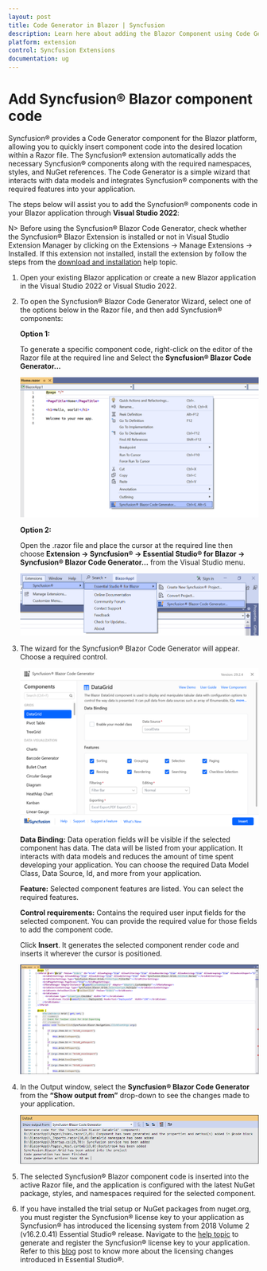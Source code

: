 ```yaml
---
layout: post
title: Code Generator in Blazor | Syncfusion
description: Learn here about adding the Blazor Component using Code Generator of Syncfusion Blazor Extension for Visual Studio.
platform: extension
control: Syncfusion Extensions
documentation: ug
---
```


# Add Syncfusion® Blazor component code

Syncfusion® provides a Code Generator component for the Blazor platform, allowing you to quickly insert component code into the desired location within a Razor file. The Syncfusion® extension automatically adds the necessary Syncfusion® components along with the required namespaces, styles, and NuGet references. The Code Generator is a simple wizard that interacts with data models and integrates Syncfusion® components with the required features into your application. 

The steps below will assist you to add the Syncfusion® components code in your Blazor application through **Visual Studio 2022**:

N> Before using the Syncfusion® Blazor Code Generator, check whether the Syncfusion® Blazor Extension is installed or not in Visual Studio Extension Manager by clicking on the Extensions -> Manage Extensions -> Installed. If this extension not installed, install the extension by follow the steps from the [download and installation](download-and-installation) help topic.

1. Open your existing Blazor application or create a new Blazor application in the Visual Studio 2022 or Visual Studio 2022.

2. To open the Syncfusion® Blazor Code Generator Wizard, select one of the options below in the Razor file, and then add Syncfusion® components:

    **Option 1:**

    To generate a specific component code, right-click on the editor of the Razor file at the required line and Select the **Syncfusion® Blazor Code Generator...**

    ![CodeGeneratorCommand](images/Code-Generator-Command.PNG)

    **Option 2:**

    Open the .razor file and place the cursor at the required line then choose **Extension -> Syncfusion® -> Essential Studio® for Blazor -> Syncfusion® Blazor Code Generator…** from the Visual Studio menu.

    ![CodeGeneratorMenu](images/Code-Generator-Menu.PNG)

3. The wizard for the Syncfusion® Blazor Code Generator will appear. Choose a required control.

    ![CodeGeneratorWizard](images/Code-Generator-MainWizard.png)

    **Data Binding:** Data operation fields will be visible if the selected component has data. The data will be listed from your application. It interacts with data models and reduces the amount of time spent developing your application. You can choose the required Data Model Class, Data Source, Id, and more from your application.

    **Feature:** Selected component features are listed. You can select the required features.

    **Control requirements:** Contains the required user input fields for the selected component. You can provide the required value for those fields to add the component code.

    Click **Insert**. It generates the selected component render code and inserts it wherever the cursor is positioned.

    ![ComponentRenderCode](images/Code-Generator-ComponentRenderCode.PNG)

4. In the Output window, select the **Syncfusion® Blazor Code Generator** from the **“Show output from”** drop-down to see the changes made to your application.

    ![OutputWindow](images/Code-Generator-OutputWindow.PNG)

5. The selected Syncfusion® Blazor component code is inserted into the active Razor file, and the application is configured with the latest NuGet package, styles, and namespaces required for the selected component.

6. If you have installed the trial setup or NuGet packages from nuget.org, you must register the Syncfusion® license key to your application as Syncfusion® has introduced the licensing system from 2018 Volume 2 (v16.2.0.41) Essential Studio® release. Navigate to the [help topic](https://help.syncfusion.com/common/essential-studio/licensing/overview#how-to-generate-syncfusion-license-key) to generate and register the Syncfusion® license key to your application. Refer to this [blog](https://www.syncfusion.com/blogs/post/whats-new-in-2018-volume-2) post to know more about the licensing changes introduced in Essential Studio®.
